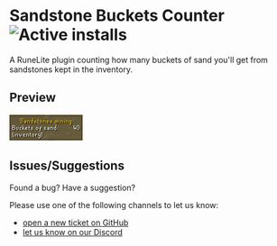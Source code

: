 # Sandstone Buckets Counter ![Active installs](https://img.shields.io/endpoint?url=https://rl-plugin-shields.klisiu.net/active-installs/sandstone-buckets-counter)

A RuneLite plugin counting how many buckets of sand you'll get from sandstones kept in the inventory.

## Preview

![Preview](./preview.png)

## Issues/Suggestions

Found a bug? Have a suggestion?

Please use one of the following channels to let us know:

- [open a new ticket on GitHub](https://github.com/klisiu-net/sandstone-buckets-counter/issues/new)
- [let us know on our Discord](https://discord.gg/9DE3FwjVF3)
